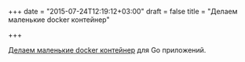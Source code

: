 +++
date = "2015-07-24T12:19:12+03:00"
draft = false
title = "Делаем маленькие docker контейнер"

+++

<p><a href="http://carlosbecker.com/posts/small-go-apps-containers/">Делаем маленькие docker контейнер</a> для Go приложений.</p>

